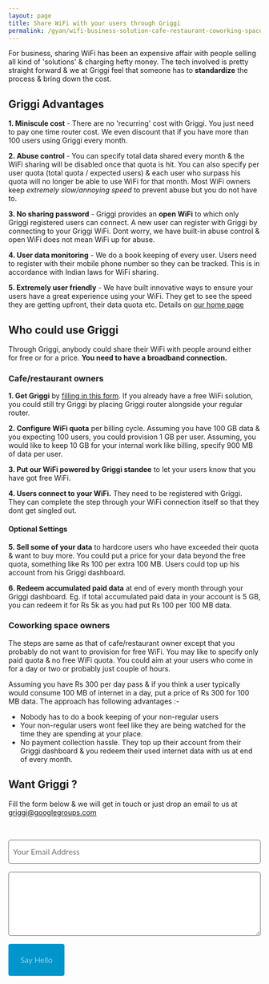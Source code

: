 ```yaml
---
layout: page
title: Share WiFi with your users through Griggi
permalink: /gyan/wifi-business-solution-cafe-restaurant-coworking-space/
---
```


For business, sharing WiFi has been an expensive affair with people selling all kind of 'solutions' & charging hefty money. The tech involved is pretty straight forward & we at Griggi feel that someone has to **standardize** the process & bring down the cost.

## Griggi Advantages

**1. Miniscule cost** - There are no 'recurring' cost with Griggi. You just need to pay one time router cost. We even discount that if you have more than 100 users using Griggi every month.

**2. Abuse control** - You can specify total data shared every month & the WiFi sharing will be disabled once that quota is hit. You can also specify per user quota (total quota / expected users) & each user who surpass his quota will no longer be able to use WiFi for that month. Most WiFi owners keep *extremely slow/annoying speed* to prevent abuse but you do not have to. 

**3. No sharing password** - Griggi provides an **open WiFi** to which only Griggi registered users can connect. A new user can register with Griggi by connecting to your Griggi WiFi. Dont worry, we have built-in abuse control & open WiFi does not mean WiFi up for abuse. 

**4. User data monitoring** - We do a book keeping of every user. Users need to register with their mobile phone number so they can be tracked. This is in accordance with Indian laws for WiFi sharing. 

**5. Extremely user friendly** - We have built innovative ways to ensure your users have a great experience using your WiFi. They get to see the speed they are getting upfront, their data quota etc. Details on [our home page](/)

## Who could use Griggi

Through Griggi, anybody could share their WiFi with people around either for free or for a price. **You need to have a broadband connection.** 

### Cafe/restaurant owners

**1. Get Griggi** by [filling in this form](#form). If you already have a free WiFi solution, you could still try Griggi by placing Griggi router alongside your regular router.

**2. Configure WiFi quota** per billing cycle. Assuming you have 100 GB data & you expecting 100 users, you could provision 1 GB per user. Assuming, you would like to keep 10 GB for your internal work like billing, specify 900 MB of data per user.

**3. Put our WiFi powered by Griggi standee** to let your users know that you have got free WiFi. 

**4. Users connect to your WiFi.** They need to be registered with Griggi. They can complete the step through your WiFi connection itself so that they dont get singled out. 

#### Optional Settings

**5. Sell some of your data** to hardcore users who have exceeded their quota & want to buy more. You could put a price for your data beyond the free quota, something like Rs 100 per extra 100 MB. Users could top up his account from his Griggi dashboard.

**6. Redeem accumulated paid data** at end of every month through your Griggi dashboard. Eg. if total accumulated paid data in your account is 5 GB, you can redeem it for Rs 5k as you had put Rs 100 per 100 MB data. 

### Coworking space owners

The steps are same as that of cafe/restaurant owner except that you probably do not want to provision for free WiFi. You may like to specify only paid quota & no free WiFi quota. You could aim at your users who come in for a day or two or probably just couple of hours. 

Assuming you have Rs 300 per day pass & if you think a user typically would consume 100 MB of internet in a day, put a price of Rs 300 for 100 MB data. The approach has following advantages :-

* Nobody has to do a book keeping of your non-regular users
* Your non-regular users wont feel like they are being watched for the time they are spending at your place.
* No payment collection hassle. They top up their account from their Griggi dashboard & you redeem their used internet data with us at end of every month. 

<section id="form"></section>

## Want Griggi ? 

Fill the form below & we will get in touch or just drop an email to us at [griggi@googlegroups.com](mailto:griggi@googlegroups.com)

<div id="DIV_1">
  <form action="https://formspree.io/griggi@googlegroups.com" method="POST" id="FORM_2">
  <input type="text" name="email" placeholder="Your Email Address" id="INPUT_3" />
  <textarea name="content" rows="5" placeholder="What would you like to say?" id="TEXTAREA_4">
  </textarea>
  <input type="submit" value="Say Hello" id="INPUT_5" />
  </form>
</div>

<style>
#DIV_1 {
  color: rgb(51, 51, 51);
height: 272px;
width: 100%;
       perspective-origin: 384px 168px;
       transform-origin: 384px 168px;
border: 0px none rgb(51, 51, 51);
font: normal normal normal normal 24px/24px Merriweather, 'PT Serif', Georgia, 'Times New Roman', serif;
outline: rgb(51, 51, 51) none 0px;
padding: 32px 0px;
}/*#DIV_1*/

#FORM_2 {
color: rgb(51, 51, 51);
height: 272px;
width: 100%;
       perspective-origin: 384px 136px;
       transform-origin: 384px 136px;
border: 0px none rgb(51, 51, 51);
font: normal normal 300 normal 16px/24px Lato, 'Helvetica Neue', Helvetica, sans-serif;
margin: 0px;
outline: rgb(51, 51, 51) none 0px;
}/*#FORM_2*/

#INPUT_3 {
display: block;
height: 48px;
        max-width: 100%;
width: 100%;
       perspective-origin: 384px 24px;
       transform-origin: 384px 24px;
border: 1px solid rgb(119, 119, 119);
        border-radius: 4px 4px 4px 4px;
font: normal normal normal normal 16px/32px Lato, 'Helvetica Neue', Helvetica, sans-serif;
margin: 0px 0px 16px;
padding: 8px;
transition: box-shadow 0.2s ease 0s;
}/*#INPUT_3*/

#TEXTAREA_4 {
display: block;
height: 128px;
        max-width: 100%;
width: 100%;
       perspective-origin: 384px 64px;
       transform-origin: 384px 64px;
border: 1px solid rgb(119, 119, 119);
        border-radius: 4px 4px 4px 4px;
font: normal normal normal normal 16px/32px Lato, 'Helvetica Neue', Helvetica, sans-serif;
margin: 0px 0px 16px;
padding: 8px;
transition: box-shadow 0.2s ease 0s;
}/*#TEXTAREA_4*/

#INPUT_5 {
color: rgb(255, 255, 255);
cursor: pointer;
height: 64px;
        min-height: 32px;
        text-align: center;
        white-space: nowrap;
width: 111.5625px;
       align-items: flex-start;
       perspective-origin: 55.78125px 32px;
       transform-origin: 55.78125px 32px;
background: rgb(0, 150, 204) none repeat scroll 0% 0% / auto padding-box border-box;
border: 0px none rgb(255, 255, 255);
        border-radius: 4px 4px 4px 4px;
font: normal normal 300 normal 16px/32px Lato, 'Helvetica Neue', Helvetica, sans-serif;
outline: rgb(255, 255, 255) none 0px;
padding: 16px 24px;
transition: box-shadow 0.2s ease 0s, background-color 0.2s ease 0s;
}/*#INPUT_5*/
</style>

